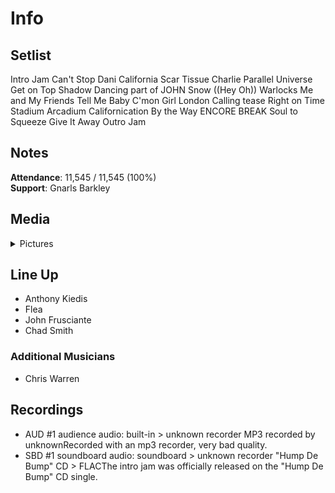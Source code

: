 # Info

## Setlist

Intro Jam
Can't Stop
Dani California
Scar Tissue
Charlie
Parallel Universe
Get on Top
Shadow Dancing part of JOHN
Snow ((Hey Oh))
Warlocks
Me and My Friends
Tell Me Baby
C'mon Girl
London Calling tease
Right on Time
Stadium Arcadium
Californication
By the Way
ENCORE BREAK
Soul to Squeeze
Give It Away
Outro Jam

## Notes

**Attendance**: 11,545 / 11,545 (100%)
<br>
**Support**: Gnarls Barkley

## Media 

<details>
  <summary>Pictures</summary>
  <!--<img alt="Setlist" title="Setlist" src="_.jpg" height="200" />
  <img alt="Clipping" title="Clipping" src="_.jpg" height="200" />
  <img alt="Flyer" title="Flyer" src="_.jpg" height="200" />-->
</details>

## Line Up

* Anthony Kiedis
* Flea
* John Frusciante
* Chad Smith

### Additional Musicians

* Chris Warren

## Recordings

* AUD #1 audience audio: built-in > unknown recorder MP3 recorded by unknownRecorded with an mp3 recorder, very bad quality.  
* SBD #1 soundboard audio: soundboard > unknown recorder "Hump De Bump" CD > FLACThe intro jam was officially released on the "Hump De Bump" CD single.



